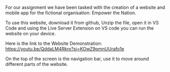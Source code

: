 For our assignment we have been tasked with the creation of a website and mobile app for the fictional organisation: Empower the Nation.

To use this website, download it from github, Unzip the file, open it in VS Code and using the Live Server Extension on VS code you can run the website on your device.

Here is the link to the Website Demonstration: https://youtu.be/QddaLM4Rkro?si=KOwZ9pmnUUrafo1e

On the top of the screen is the navigation bar, use it to move around different parts of the website.
